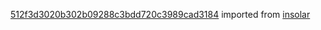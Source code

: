 [512f3d3020b302b09288c3bdd720c3989cad3184](https://github.com/insolar/insolar/commit/512f3d3020b302b09288c3bdd720c3989cad3184) imported from [insolar](https://github.com/insolar/insolar)
